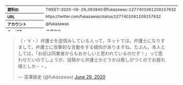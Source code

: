 <table style="font-size: 9pt; width: 610px; margin-bottom: 20px; height: 80px;">
<tbody>
    <tr>
        <th align=left>資料ID</th>
        <td align=left>TWEET::2020-06-29_093840:@fukazawas::1277401061209157632</td>
    </tr>
    <tr>
        <th align=left>URL</th>
        <td align=left>https://twitter.com/fukazawas/status/1277401061209157632</td>
    </tr>
    <tr>
        <th align=left>アカウント</th>
        <td align=left>@fukazawas</td>
    </tr>
    <tr>
        <th align=left>ユーザ名</th>
        <td align=left>深澤諭史</td>
    </tr>
    <tr>
        <th align=left>ツイートの記録日時</th>
        <td align=left>created_at 2022-08-24_1059</td>
    </tr>
</tbody>
</table>
<blockquote class="twitter-tweet" data-width="450"  data-lang="ja"><p lang="ja" dir="ltr">（・∀・）弁護士を逆恨みしている人って，ネットでは，弁護士になりすまして，弁護士に攻撃的な言動をする傾向がありますね。たぶん，本人としては，「お前は同業者からもおかしいと思われているのだぞ！」って思わせたいのでしょうが，投稿から弁護士かどうかは察しがつくのでお疲れ様としか・・。</p>&mdash; 深澤諭史 (@fukazawas) <a href="https://twitter.com/fukazawas/status/1277401061209157632?ref_src=twsrc%5Etfw">June 29, 2020</a></blockquote>
<script async src="https://platform.twitter.com/widgets.js" charset="utf-8"></script>


